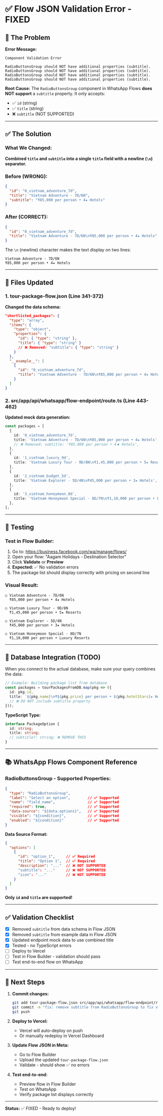 # ✅ Flow JSON Validation Error - FIXED

## 🐛 The Problem

**Error Message:**
```
Component Validation Error

RadioButtonsGroup should NOT have additional properties (subtitle).
RadioButtonsGroup should NOT have additional properties (subtitle).
RadioButtonsGroup should NOT have additional properties (subtitle).
RadioButtonsGroup should NOT have additional properties (subtitle).
```

**Root Cause:**
The `RadioButtonsGroup` component in WhatsApp Flows **does NOT support** a `subtitle` property. It only accepts:
- ✅ `id` (string)
- ✅ `title` (string)
- ❌ `subtitle` (NOT SUPPORTED)

---

## ✅ The Solution

### What We Changed:

**Combined `title` and `subtitle` into a single `title` field with a newline (`\n`) separator.**

### Before (WRONG):
```json
{
  "id": "0_vietnam_adventure_7d",
  "title": "Vietnam Adventure - 7D/6N",
  "subtitle": "₹85,000 per person • 4★ Hotels"
}
```

### After (CORRECT):
```json
{
  "id": "0_vietnam_adventure_7d",
  "title": "Vietnam Adventure - 7D/6N\n₹85,000 per person • 4★ Hotels"
}
```

The `\n` (newline) character makes the text display on two lines:
```
Vietnam Adventure - 7D/6N
₹85,000 per person • 4★ Hotels
```

---

## 📝 Files Updated

### 1. **tour-package-flow.json** (Line 341-372)

**Changed the data schema:**
```json
"shortlisted_packages": {
  "type": "array",
  "items": {
    "type": "object",
    "properties": {
      "id": { "type": "string" },
      "title": { "type": "string" }
      // ❌ Removed: "subtitle": { "type": "string" }
    }
  },
  "__example__": [
    {
      "id": "0_vietnam_adventure_7d",
      "title": "Vietnam Adventure - 7D/6N\n₹85,000 per person • 4★ Hotels"
    }
  ]
}
```

### 2. **src/app/api/whatsapp/flow-endpoint/route.ts** (Line 443-462)

**Updated mock data generation:**
```typescript
const packages = [
  {
    id: '0_vietnam_adventure_7d',
    title: 'Vietnam Adventure - 7D/6N\n₹85,000 per person • 4★ Hotels',
    // ❌ Removed: subtitle: '₹85,000 per person • 4★ Hotels',
  },
  {
    id: '1_vietnam_luxury_9d',
    title: 'Vietnam Luxury Tour - 9D/8N\n₹1,45,000 per person • 5★ Resorts',
  },
  {
    id: '2_vietnam_budget_5d',
    title: 'Vietnam Explorer - 5D/4N\n₹45,000 per person • 3★ Hotels',
  },
  {
    id: '3_vietnam_honeymoon_8d',
    title: 'Vietnam Honeymoon Special - 8D/7N\n₹1,10,000 per person • Luxury Resorts',
  },
];
```

---

## 🧪 Testing

### Test in Flow Builder:
1. Go to: https://business.facebook.com/wa/manage/flows/
2. Open your flow: "Aagam Holidays - Destination Selector"
3. Click **Validate** or **Preview**
4. **Expected:** ✅ No validation errors
5. The package list should display correctly with pricing on second line

### Visual Result:
```
○ Vietnam Adventure - 7D/6N
  ₹85,000 per person • 4★ Hotels

○ Vietnam Luxury Tour - 9D/8N
  ₹1,45,000 per person • 5★ Resorts

○ Vietnam Explorer - 5D/4N
  ₹45,000 per person • 3★ Hotels

○ Vietnam Honeymoon Special - 8D/7N
  ₹1,10,000 per person • Luxury Resorts
```

---

## 🔄 Database Integration (TODO)

When you connect to the actual database, make sure your query combines the data:

```typescript
// Example: Building package list from database
const packages = tourPackagesFromDB.map(pkg => ({
  id: pkg.id,
  title: `${pkg.name}\n₹${pkg.price} per person • ${pkg.hotelStars}★ Hotels`
  // ❌ DO NOT include subtitle property
}));
```

**TypeScript Type:**
```typescript
interface PackageOption {
  id: string;
  title: string;
  // subtitle?: string; ❌ REMOVE THIS
}
```

---

## 📚 WhatsApp Flows Component Reference

### RadioButtonsGroup - Supported Properties:

```json
{
  "type": "RadioButtonsGroup",
  "label": "Select an option",        // ✅ Supported
  "name": "field_name",               // ✅ Supported
  "required": true,                   // ✅ Supported
  "data-source": "${data.options}",   // ✅ Supported
  "visible": "${condition}",          // ✅ Supported
  "enabled": "${condition}"           // ✅ Supported
}
```

**Data Source Format:**
```json
{
  "options": [
    {
      "id": "option_1",     // ✅ Required
      "title": "Option 1",  // ✅ Required
      "description": "..."  // ❌ NOT SUPPORTED
      "subtitle": "..."     // ❌ NOT SUPPORTED
      "icon": "..."         // ❌ NOT SUPPORTED
    }
  ]
}
```

**Only `id` and `title` are supported!**

---

## ✅ Validation Checklist

- [x] Removed `subtitle` from data schema in Flow JSON
- [x] Removed `subtitle` from example data in Flow JSON
- [x] Updated endpoint mock data to use combined title
- [x] Tested - no TypeScript errors
- [ ] Deploy to Vercel
- [ ] Test in Flow Builder - validation should pass
- [ ] Test end-to-end flow on WhatsApp

---

## 🚀 Next Steps

1. **Commit changes:**
   ```bash
   git add tour-package-flow.json src/app/api/whatsapp/flow-endpoint/route.ts
   git commit -m "fix: remove subtitle from RadioButtonsGroup to fix validation error"
   git push
   ```

2. **Deploy to Vercel:**
   - Vercel will auto-deploy on push
   - Or manually redeploy in Vercel Dashboard

3. **Update Flow JSON in Meta:**
   - Go to Flow Builder
   - Upload the updated `tour-package-flow.json`
   - Validate - should show ✅ no errors

4. **Test end-to-end:**
   - Preview flow in Flow Builder
   - Test on WhatsApp
   - Verify package list displays correctly

---

**Status:** ✅ FIXED - Ready to deploy!
